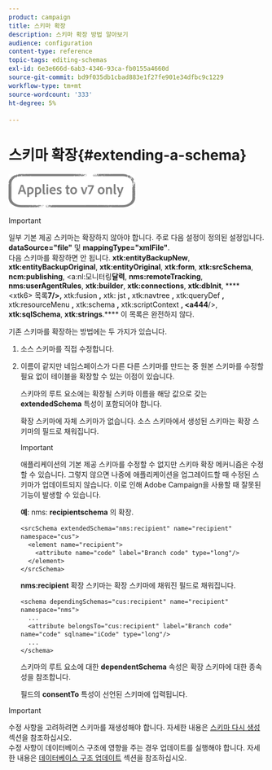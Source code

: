 ```yaml
---
product: campaign
title: 스키마 확장
description: 스키마 확장 방법 알아보기
audience: configuration
content-type: reference
topic-tags: editing-schemas
exl-id: 6e3e666d-6ab3-4346-93ca-fb0155a4660d
source-git-commit: bd9f035db1cbad883e1f27fe901e34dfbc9c1229
workflow-type: tm+mt
source-wordcount: '333'
ht-degree: 5%

---
```


# 스키마 확장{#extending-a-schema}

![](../../assets/v7-only.svg)

>[!IMPORTANT]
>
>일부 기본 제공 스키마는 확장하지 않아야 합니다. 주로 다음 설정이 정의된 설정입니다.\
>**dataSource=&quot;file&quot;**  및  **mappingType=&quot;xmlFile&quot;**.\
>다음 스키마를 확장하면 안 됩니다. **xtk:entityBackupNew**, **xtk:entityBackupOriginal**, **xtk:entityOriginal**, **xtk:form**, **xtk:srcSchema**, **ncm:publishing**, &lt;a:nl:모니터링&#x200B;**달력**, **nms:remoteTracking**, **nms:userAgentRules**, **xtk:builder**, **xtk:connections**, **xtk:dbInit**, **** &lt;xtk6> 목록&#x200B;**7/>,** xtk:fusion **,** xtk: jst **,** xtk:navtree **,** xtk:queryDef **,** xtk:resourceMenu **,** xtk:schema **,** xtk:scriptContext **, &lt;a444**/>, **xtk:sqlSchema**, **xtk:strings**.****
>이 목록은 완전하지 않다.

기존 스키마를 확장하는 방법에는 두 가지가 있습니다.

1. 소스 스키마를 직접 수정합니다.
1. 이름이 같지만 네임스페이스가 다른 다른 스키마를 만드는 중 원본 스키마를 수정할 필요 없이 테이블을 확장할 수 있는 이점이 있습니다.

   스키마의 루트 요소에는 확장될 스키마 이름을 해당 값으로 갖는 **extendedSchema** 특성이 포함되어야 합니다.

   확장 스키마에 자체 스키마가 없습니다. 소스 스키마에서 생성된 스키마는 확장 스키마의 필드로 채워집니다.

   >[!IMPORTANT]
   >
   >애플리케이션의 기본 제공 스키마를 수정할 수 없지만 스키마 확장 메커니즘은 수정할 수 있습니다. 그렇지 않으면 나중에 애플리케이션을 업그레이드할 때 수정된 스키마가 업데이트되지 않습니다. 이로 인해 Adobe Campaign을 사용할 때 잘못된 기능이 발생할 수 있습니다.

   **예**: nms: **recipientschema** 의 확장.

   ```
   <srcSchema extendedSchema="nms:recipient" name="recipient" namespace="cus">
     <element name="recipient">
       <attribute name="code" label="Branch code" type="long"/>
     </element>
   </srcSchema>
   ```

   **nms:recipient** 확장 스키마는 확장 스키마에 채워진 필드로 채워집니다.

   ```
   <schema dependingSchemas="cus:recipient" name="recipient" namespace="nms">
     ...
     <attribute belongsTo="cus:recipient" label="Branch code" name="code" sqlname="iCode" type="long"/>
     ...
   </schema>
   ```

   스키마의 루트 요소에 대한 **dependentSchema** 속성은 확장 스키마에 대한 종속성을 참조합니다.

   필드의 **consentTo** 특성이 선언된 스키마에 입력됩니다.

>[!IMPORTANT]
>
>수정 사항을 고려하려면 스키마를 재생성해야 합니다. 자세한 내용은 [스키마 다시 생성](../../configuration/using/regenerating-schemas.md) 섹션을 참조하십시오.\
>수정 사항이 데이터베이스 구조에 영향을 주는 경우 업데이트를 실행해야 합니다. 자세한 내용은 [데이터베이스 구조 업데이트](../../configuration/using/updating-the-database-structure.md) 섹션을 참조하십시오.
